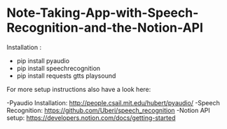 # Note-Taking-App-with-Speech-Recognition-and-the-Notion-API

Installation :

- pip install pyaudio
- pip install speechrecognition
- pip install requests gtts playsound

For more setup instructions also have a look here:

-Pyaudio Installation: http://people.csail.mit.edu/hubert/pyaudio/
-Speech Recognition: https://github.com/Uberi/speech_recognition
-Notion API setup: https://developers.notion.com/docs/getting-started
